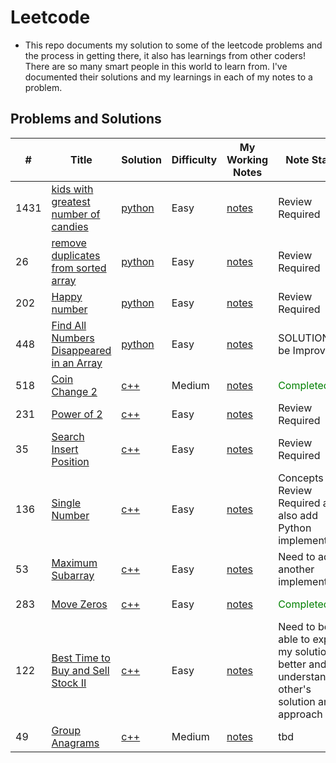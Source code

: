 # Leetcode
- This repo documents my solution to some of the leetcode problems and the process in getting there, it also has learnings from other coders! There are so many smart people in this world to learn from. I've documented their solutions and my learnings in each of my notes to a problem.


<!-- 
- FORMATTING SOURCE: https://github.com/haoel/leetcode
-->

## <span id="01"> Problems and Solutions </span>
| # | Title | Solution | Difficulty | My Working Notes | Note Status | Category |
|---| ----- | -------- | ---------- | ---------------- | ----------- | -------- |
|1431| [kids with greatest number of candies](https://leetcode.com/problems/kids-with-the-greatest-number-of-candies/)| [python](https://github.com/lilyyanglt/algorithm_challenges/blob/master/leetcode/solutions/python/1431_kidWithGreatestNumberOfCandies.py) | Easy | [notes](https://github.com/lilyyanglt/algorithm_challenges/blob/master/leetcode/notes/1431.md) | Review Required |
|26| [remove duplicates from sorted array](https://leetcode.com/problems/remove-duplicates-from-sorted-array/)| [python](https://github.com/lilyyanglt/algorithm_challenges/blob/master/leetcode/solutions/python/26_removeDuplicatesFromSortedArray.py)| Easy | [notes](https://github.com/lilyyanglt/algorithm_challenges/blob/master/leetcode/notes/26.md) | Review Required |
|202| [Happy number](https://leetcode.com/problems/happy-number/) | [python](https://github.com/lilyyanglt/algorithm_challenges/blob/master/leetcode/solutions/python/202_happyNumber.py) | Easy | [notes](https://github.com/lilyyanglt/algorithm_challenges/blob/master/leetcode/notes/202.md) | Review Required |
| 448 | [Find All Numbers Disappeared in an Array](https://leetcode.com/problems/find-all-numbers-disappeared-in-an-array/) | [python]() | Easy | [notes](https://github.com/lilyyanglt/algorithm_challenges/blob/master/leetcode/notes/448.md) | SOLUTION to be Improved |
| 518 | [Coin Change 2](https://leetcode.com/problems/coin-change-2/) | [c++](https://github.com/lilyyanglt/algorithm_challenges/blob/master/leetcode/solutions/cpp/coinChange.cpp) | Medium | [notes](https://github.com/lilyyanglt/algorithm_challenges/blob/master/leetcode/notes/518.md) | <span style="color:green">Completed</span> |
| 231 | [Power of 2](https://leetcode.com/problems/power-of-two/) | [c++]() | Easy |[notes](https://github.com/lilyyanglt/algorithm_challenges/blob/master/leetcode/notes/.md) | Review Required |
| 35 | [Search Insert Position](https://leetcode.com/problems/search-insert-position/) | [c++](https://github.com/lilyyanglt/algorithm_challenges/blob/master/leetcode/solutions/cpp/35_searchInsertPosition.cpp) | Easy | [notes](https://github.com/lilyyanglt/algorithm_challenges/blob/master/leetcode/notes/35.md) | Review Required |
| 136 | [Single Number](https://leetcode.com/problems/single-number/) | [c++](https://github.com/lilyyanglt/algorithm_challenges/blob/master/leetcode/solutions/cpp/136_singleNumber.cpp) | Easy | [notes](https://github.com/lilyyanglt/algorithm_challenges/blob/master/leetcode/notes/136.md) | Concepts Review Required and also add Python implementation | Array |
| 53 | [Maximum Subarray](https://leetcode.com/problems/maximum-subarray/) | [c++](https://github.com/lilyyanglt/algorithm_challenges/blob/master/leetcode/solutions/cpp/53_maximumSubarray.cpp) | Easy | [notes](https://github.com/lilyyanglt/algorithm_challenges/blob/master/leetcode/notes/53.md) | Need to add another implementation | DP, Array |
| 283 | [Move Zeros](https://leetcode.com/problems/move-zeroes/) | [c++](https://github.com/lilyyanglt/algorithm_challenges/blob/master/leetcode/solutions/cpp/283_moveZeros.cpp) | Easy | [notes](https://github.com/lilyyanglt/algorithm_challenges/blob/master/leetcode/notes/283.md) | <span style="color:green">Completed</span> | Array Transformation |
| 122 | [Best Time to Buy and Sell Stock II](https://leetcode.com/problems/best-time-to-buy-and-sell-stock-ii/) | [c++](https://github.com/lilyyanglt/algorithm_challenges/blob/master/leetcode/solutions/cpp/122_bestTimeToBuyAndSell2.cpp) | Easy | [notes](https://github.com/lilyyanglt/algorithm_challenges/blob/master/leetcode/notes/122.md) | Need to be able to explain my solution better and understand other's solution and approach| DP |
| 49 | [Group Anagrams](https://leetcode.com/problems/group-anagrams/) | [c++]() | Medium | [notes]() | tbd | 